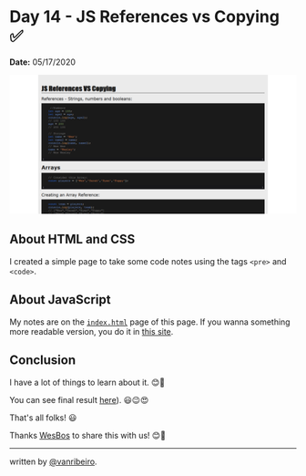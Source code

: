 # Day 14 - JS References vs Copying ✅

**Date:** 05/17/2020

![JS References vs Copy](./../../images/challenges/14-javascript-references-vs-copying.png)

## About HTML and CSS

I created a simple page to take some code notes using the tags `<pre>` and `<code>`.

## About JavaScript

My notes are on the [`index.html`](./index.html) page of this page. If you wanna something more readable version, you do it in [this site](https://vanribeiro-30daysofjavascript.netlify.app/challenge-files/14%20-%20JavaScript%20References%20VS%20Copying/index.html).

## Conclusion

I have a lot of things to learn about it. 😊💖

You can see final result [here](https://vanribeiro-30daysofjavascript.netlify.app/challenge-files/14%20-%20JavaScript%20References%20VS%20Copying/index.html)). 😃😉😍

That's all folks! 😃

Thanks [WesBos](https://github.com/wesbos) to share this with us! 😊💖

---

written by [@vanribeiro](https://github.com/vanribeiro).